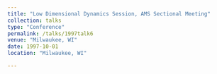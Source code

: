 ```yaml
---
title: "Low Dimensional Dynamics Session, AMS Sectional Meeting"
collection: talks
type: "Conference" 
permalink: /talks/1997talk6
venue: "Milwaukee, WI"
date: 1997-10-01
location: "Milwaukee, WI"

---
```


